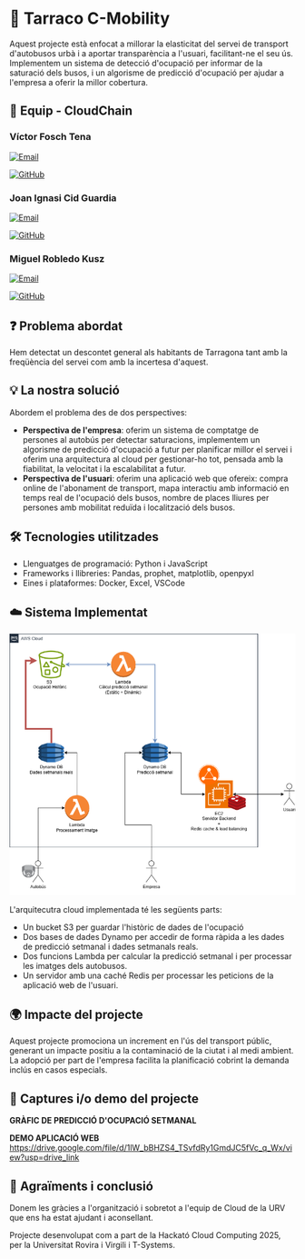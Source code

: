 # 📌 Tarraco C-Mobility

Aquest projecte està enfocat a millorar la elasticitat del servei de transport d'autobusos urbà i a aportar transparència a l'usuari, facilitant-ne el seu ús. Implementem un sistema de detecció d'ocupació per informar de la saturació dels busos, i un algorisme de predicció d'ocupació per ajudar a l'empresa a oferir la millor cobertura.

## 👥 Equip - CloudChain

### Víctor Fosch Tena

[![Email](https://img.shields.io/badge/Email-<adreca-correu1>-blue)](mailto:victor.fosch@estudiants.urv.cat)

[![GitHub](https://img.shields.io/badge/GitHub-<nom-usuari-github1>-black?logo=github)](https://github.com/V0NINE)

### Joan Ignasi Cid Guardia

[![Email](https://img.shields.io/badge/Email-<adreca-correu2>-blue)](mailto:joanignasi.cid@estudiants.urv.cat)

[![GitHub](https://img.shields.io/badge/GitHub-<nom-usuari-github2>-black?logo=github)](https://github.com/JoanICG)


### Miguel Robledo Kusz

[![Email](https://img.shields.io/badge/Email-<adreca-correu3>-blue)](mailto:miguel.robledo@estudiants.urv.cat)

[![GitHub](https://img.shields.io/badge/GitHub-<nom-usuari-github3>-black?logo=github)](https://github.com/mrobledo07)


## ❓ Problema abordat

Hem detectat un descontet general als habitants de Tarragona tant amb la freqüència del servei com amb la incertesa d'aquest. 

## 💡 La nostra solució

Abordem el problema des de dos perspectives:
 - **Perspectiva de l'empresa**: oferim un sistema de comptatge de persones al autobús per detectar saturacions, implementem un algorisme de predicció d'ocupació a futur per planificar millor el  servei i oferim una arquitectura al cloud per gestionar-ho tot, pensada amb la fiabilitat, la velocitat i la escalabilitat a futur.
 - **Perspectiva de l'usuari**: oferim una aplicació web que ofereix: compra online de l'abonament de transport, mapa interactiu amb informació en temps real de l'ocupació dels busos, nombre de places lliures per persones amb mobilitat reduïda i localització dels busos. 

## 🛠️ Tecnologies utilitzades

- Llenguatges de programació: Python i JavaScript 
- Frameworks i llibreries: Pandas, prophet, matplotlib, openpyxl  
- Eines i plataformes: Docker, Excel, VSCode

## ☁️ Sistema Implementat

![alt text](DiagramaCloud.png)

L'arquitecutra cloud implementada té les següents parts:
 - Un bucket S3 per guardar l'històric de dades de l'ocupació
 - Dos bases de dades Dynamo per accedir de forma ràpida a les dades de predicció setmanal i dades setmanals reals.
 - Dos funcions Lambda per calcular la predicció setmanal i per processar les imatges dels autobusos.
 - Un servidor amb una caché Redis per processar les peticions de la aplicació web de l'usuari. 

## 🌍 Impacte del projecte

Aquest projecte promociona un increment en l'ús del transport públic, generant un impacte positiu a la contaminació de la ciutat i al medi ambient. La adopció per part de l'empresa facilita la planificació cobrint la demanda inclús en casos especials.

## 📸 Captures i/o demo del projecte

**GRÀFIC DE PREDICCIÓ D'OCUPACIÓ SETMANAL**

**DEMO APLICACIÓ WEB**
https://drive.google.com/file/d/1lW_bBHZS4_TSvfdRy1GmdJC5fVc_q_Wx/view?usp=drive_link

## 🙌 Agraïments i conclusió

Donem les gràcies a l'organització i sobretot a l'equip de Cloud de la URV que ens ha estat ajudant i aconsellant.

Projecte desenvolupat com a part de la Hackató Cloud Computing 2025, per la Universitat Rovira i Virgili i T-Systems.
